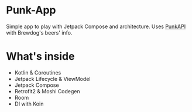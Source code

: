 # Punk-App

Simple app to play with Jetpack Compose and architecture. Uses [PunkAPI](https://punkapi.com) with Brewdog's beers' info.

# What's inside

- Kotlin & Coroutines
- Jetpack Lifecycle & ViewModel
- Jetpack Compose
- Retrofit2 & Moshi Codegen
- Room
- DI with Koin
